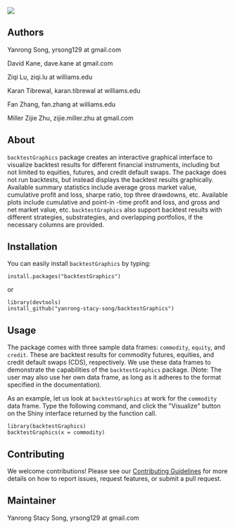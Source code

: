 ![](bg1.png)

Authors
--------------------------------------------------------

Yanrong Song, yrsong129 at gmail.com

David Kane, dave.kane at gmail.com

Ziqi Lu, ziqi.lu at williams.edu

Karan Tibrewal, karan.tibrewal at williams.edu

Fan Zhang, fan.zhang at williams.edu

Miller Zijie Zhu, zijie.miller.zhu at gmail.com

About
-----------------------------------------------------------------------

`backtestGraphics` package creates an interactive graphical interface to visualize backtest results
for different financial instruments, including but not limited to equities, futures, and credit default swaps. The package does
not run backtests, but instead displays the backtest results graphically. Available summary statistics include average gross market value, cumulative profit and loss, sharpe ratio, top three drawdowns, etc. Available plots include cumulative and point-in -time profit and loss, and gross and net market value, etc. `backtestGraphics` also support backtest results with different strategies, substrategies, and overlapping portfolios, if the necessary columns are provided. 

Installation
----------------------------------------------------------------------------------------------------
You can easily install `backtestGraphics` by typing:

    install.packages("backtestGraphics")
or

    library(devtools)
    install_github("yanrong-stacy-song/backtestGraphics")

Usage
----------------------------------------------------------------------------------------------------
The package comes with three sample data frames: `commodity`, `equity`, and `credit`. These are backtest results for commodity futures, equities, and credit default swaps (CDS), respectively. We use these data frames to demonstrate the capabilities of the `backtestGraphics` package. (Note: The user may also use her own data frame, as long as it adheres to the format specified in the documentation).

As an example, let us look at `backtestGraphics` at work for the `commodity` data frame. Type the following command, and click the "Visualize" button on the Shiny interface returned by the function call. 


    library(backtestGraphics)
    backtestGraphics(x = commodity)
    
Contributing
----------------------------------------------------------------------------------------------------
We welcome contributions! Please see our [Contributing Guidelines](.github/CONTRIBUTING.md) for more details on how to report issues, request features, or submit a pull request.


Maintainer
----------------------------------------------------------------------------------------------------
Yanrong Stacy Song, yrsong129 at gmail.com

